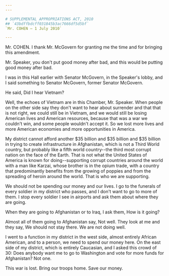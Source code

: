 ```yaml
---
---

# SUPPLEMENTAL APPROPRIATIONS ACT, 2010
## `43bdffbdcff031845b3ac7666df5d5bf`
`Mr. COHEN — 1 July 2010`

---
```



Mr. COHEN. I thank Mr. McGovern for granting me the time and for 
bringing this amendment.

Mr. Speaker, you don't put good money after bad, and this would be 
putting good money after bad.

I was in this Hall earlier with Senator McGovern, in the Speaker's 
lobby, and I said something to Senator McGovern, former Senator 
McGovern.

He said, Did I hear Vietnam?

Well, the echoes of Vietnam are in this Chamber, Mr. Speaker. When 
people on the other side say they don't want to hear about surrender 
and that that is not right, we could still be in Vietnam, and we would 
still be losing American lives and American resources, because that was 
a war we couldn't win, and some people wouldn't accept it. So we lost 
more lives and more American economies and more opportunities in 
America.

My district cannot afford another $35 billion and $35 billion and $35 
billion in trying to create infrastructure in Afghanistan, which is not 
a Third World country, but probably like a fifth world country--the 
third most corrupt nation on the face of the Earth. That is not what 
the United States of America is known for doing--supporting corrupt 
countries around the world with a man like Karzai, whose brother is in 
the opium trade, with a country that predominantly benefits from the 
growing of poppies and from the spreading of heroin around the world. 
That is who we are supporting.

We should not be spending our money and our lives. I go to the 
funerals of every soldier in my district who passes, and I don't want 
to go to more of them. I stop every soldier I see in airports and ask 
them about where they are going.

When they are going to Afghanistan or to Iraq, I ask them, How is it 
going?

Almost all of them going to Afghanistan say, Not well. They look at 
me and they say, We should not stay there. We are not doing well.

I went to a function in my district in the west side, almost entirely 
African American, and to a person, we need to spend our money here. On 
the east side of my district, which is entirely Caucasian, and I asked 
this crowd of 30: Does anybody want me to go to Washington and vote for 
more funds for Afghanistan? Not one.

This war is lost. Bring our troops home. Save our money.